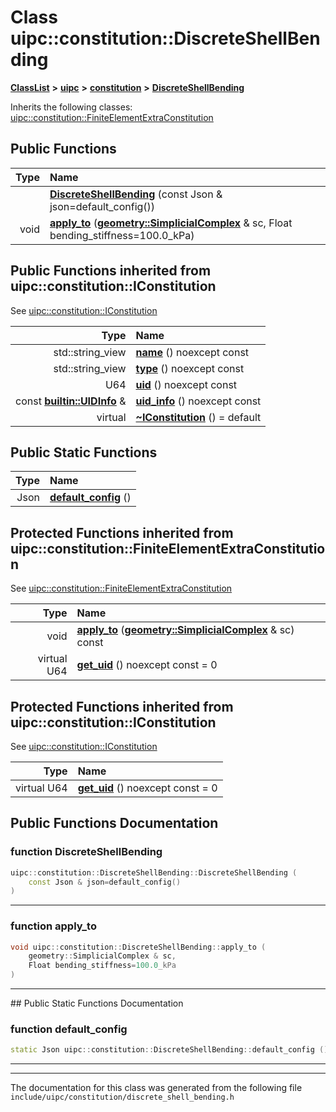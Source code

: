 

# Class uipc::constitution::DiscreteShellBending



[**ClassList**](annotated.md) **>** [**uipc**](namespaceuipc.md) **>** [**constitution**](namespaceuipc_1_1constitution.md) **>** [**DiscreteShellBending**](classuipc_1_1constitution_1_1_discrete_shell_bending.md)








Inherits the following classes: [uipc::constitution::FiniteElementExtraConstitution](classuipc_1_1constitution_1_1_finite_element_extra_constitution.md)










































































## Public Functions

| Type | Name |
| ---: | :--- |
|   | [**DiscreteShellBending**](#function-discreteshellbending) (const Json & json=default\_config()) <br> |
|  void | [**apply\_to**](#function-apply_to) ([**geometry::SimplicialComplex**](classuipc_1_1geometry_1_1_simplicial_complex.md) & sc, Float bending\_stiffness=100.0\_kPa) <br> |




## Public Functions inherited from uipc::constitution::IConstitution

See [uipc::constitution::IConstitution](classuipc_1_1constitution_1_1_i_constitution.md)

| Type | Name |
| ---: | :--- |
|  std::string\_view | [**name**](classuipc_1_1constitution_1_1_i_constitution.md#function-name) () noexcept const<br> |
|  std::string\_view | [**type**](classuipc_1_1constitution_1_1_i_constitution.md#function-type) () noexcept const<br> |
|  U64 | [**uid**](classuipc_1_1constitution_1_1_i_constitution.md#function-uid) () noexcept const<br> |
|  const [**builtin::UIDInfo**](structuipc_1_1builtin_1_1_u_i_d_info.md) & | [**uid\_info**](classuipc_1_1constitution_1_1_i_constitution.md#function-uid_info) () noexcept const<br> |
| virtual  | [**~IConstitution**](classuipc_1_1constitution_1_1_i_constitution.md#function-iconstitution) () = default<br> |


## Public Static Functions

| Type | Name |
| ---: | :--- |
|  Json | [**default\_config**](#function-default_config) () <br> |




































































## Protected Functions inherited from uipc::constitution::FiniteElementExtraConstitution

See [uipc::constitution::FiniteElementExtraConstitution](classuipc_1_1constitution_1_1_finite_element_extra_constitution.md)

| Type | Name |
| ---: | :--- |
|  void | [**apply\_to**](classuipc_1_1constitution_1_1_finite_element_extra_constitution.md#function-apply_to) ([**geometry::SimplicialComplex**](classuipc_1_1geometry_1_1_simplicial_complex.md) & sc) const<br> |
| virtual U64 | [**get\_uid**](classuipc_1_1constitution_1_1_finite_element_extra_constitution.md#function-get_uid) () noexcept const = 0<br> |


## Protected Functions inherited from uipc::constitution::IConstitution

See [uipc::constitution::IConstitution](classuipc_1_1constitution_1_1_i_constitution.md)

| Type | Name |
| ---: | :--- |
| virtual U64 | [**get\_uid**](classuipc_1_1constitution_1_1_i_constitution.md#function-get_uid) () noexcept const = 0<br> |








## Public Functions Documentation




### function DiscreteShellBending 

```C++
uipc::constitution::DiscreteShellBending::DiscreteShellBending (
    const Json & json=default_config()
) 
```




<hr>



### function apply\_to 

```C++
void uipc::constitution::DiscreteShellBending::apply_to (
    geometry::SimplicialComplex & sc,
    Float bending_stiffness=100.0_kPa
) 
```




<hr>
## Public Static Functions Documentation




### function default\_config 

```C++
static Json uipc::constitution::DiscreteShellBending::default_config () 
```




<hr>

------------------------------
The documentation for this class was generated from the following file `include/uipc/constitution/discrete_shell_bending.h`

